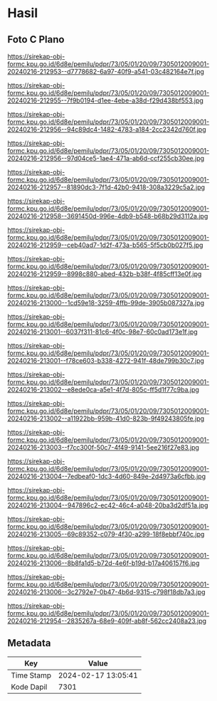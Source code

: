 # Hasil

## Foto C Plano

https://sirekap-obj-formc.kpu.go.id/6d8e/pemilu/pdpr/73/05/01/20/09/7305012009001-20240216-212953--d7778682-6a97-40f9-a541-03c482164e7f.jpg

https://sirekap-obj-formc.kpu.go.id/6d8e/pemilu/pdpr/73/05/01/20/09/7305012009001-20240216-212955--7f9b0194-d1ee-4ebe-a38d-f29d438bf553.jpg

https://sirekap-obj-formc.kpu.go.id/6d8e/pemilu/pdpr/73/05/01/20/09/7305012009001-20240216-212956--94c89dc4-1482-4783-a184-2cc2342d760f.jpg

https://sirekap-obj-formc.kpu.go.id/6d8e/pemilu/pdpr/73/05/01/20/09/7305012009001-20240216-212956--97d04ce5-1ae4-471a-ab6d-ccf255cb30ee.jpg

https://sirekap-obj-formc.kpu.go.id/6d8e/pemilu/pdpr/73/05/01/20/09/7305012009001-20240216-212957--81890dc3-7f1d-42b0-9418-308a3229c5a2.jpg

https://sirekap-obj-formc.kpu.go.id/6d8e/pemilu/pdpr/73/05/01/20/09/7305012009001-20240216-212958--3691450d-996e-4db9-b548-b68b29d3112a.jpg

https://sirekap-obj-formc.kpu.go.id/6d8e/pemilu/pdpr/73/05/01/20/09/7305012009001-20240216-212959--ceb40ad7-1d2f-473a-b565-5f5cb0b027f5.jpg

https://sirekap-obj-formc.kpu.go.id/6d8e/pemilu/pdpr/73/05/01/20/09/7305012009001-20240216-212959--8998c880-abed-432b-b38f-4f85cff13e0f.jpg

https://sirekap-obj-formc.kpu.go.id/6d8e/pemilu/pdpr/73/05/01/20/09/7305012009001-20240216-213000--1cd59e18-3259-4ffb-99de-3905b087327a.jpg

https://sirekap-obj-formc.kpu.go.id/6d8e/pemilu/pdpr/73/05/01/20/09/7305012009001-20240216-213001--6037f311-81c6-4f0c-98e7-60c0ad173e1f.jpg

https://sirekap-obj-formc.kpu.go.id/6d8e/pemilu/pdpr/73/05/01/20/09/7305012009001-20240216-213001--f78ce603-b338-4272-941f-48de799b30c7.jpg

https://sirekap-obj-formc.kpu.go.id/6d8e/pemilu/pdpr/73/05/01/20/09/7305012009001-20240216-213002--e8ede0ca-a5e1-4f7d-805c-ff5d1f77c9ba.jpg

https://sirekap-obj-formc.kpu.go.id/6d8e/pemilu/pdpr/73/05/01/20/09/7305012009001-20240216-213002--a11922bb-959b-41d0-823b-9f49243805fe.jpg

https://sirekap-obj-formc.kpu.go.id/6d8e/pemilu/pdpr/73/05/01/20/09/7305012009001-20240216-213003--f7cc300f-50c7-4f49-9141-5ee216f27e83.jpg

https://sirekap-obj-formc.kpu.go.id/6d8e/pemilu/pdpr/73/05/01/20/09/7305012009001-20240216-213004--7edbeaf0-1dc3-4d60-849e-2d4973a6cfbb.jpg

https://sirekap-obj-formc.kpu.go.id/6d8e/pemilu/pdpr/73/05/01/20/09/7305012009001-20240216-213004--947896c2-ec42-46c4-a048-20ba3d2df51a.jpg

https://sirekap-obj-formc.kpu.go.id/6d8e/pemilu/pdpr/73/05/01/20/09/7305012009001-20240216-213005--69c89352-c079-4f30-a299-18f8ebbf740c.jpg

https://sirekap-obj-formc.kpu.go.id/6d8e/pemilu/pdpr/73/05/01/20/09/7305012009001-20240216-213006--8b8fa1d5-b72d-4e6f-b19d-b17a406157f6.jpg

https://sirekap-obj-formc.kpu.go.id/6d8e/pemilu/pdpr/73/05/01/20/09/7305012009001-20240216-213006--3c2792e7-0b47-4b6d-9315-c798f18db7a3.jpg

https://sirekap-obj-formc.kpu.go.id/6d8e/pemilu/pdpr/73/05/01/20/09/7305012009001-20240216-212954--2835267a-68e9-409f-ab8f-562cc2408a23.jpg


## Metadata

| Key        | Value               |
| ---------- | ------------------- |
| Time Stamp | 2024-02-17 13:05:41 |
| Kode Dapil | 7301                |



